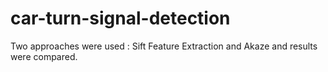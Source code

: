# car-turn-signal-detection
Two approaches were used :
Sift Feature Extraction and Akaze and results were compared.
